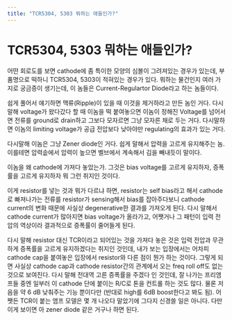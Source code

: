 ```yaml
---
title: "TCR5304, 5303 뭐하는 애들인가?"
---
```

# TCR5304, 5303 뭐하는 애들인가?


어떤 회로도를 보면 cathode에 좀 특이한 모양의 심볼이 그려져있는 경우가 있는데, 부품명으로 떡하니 TCR5304, 5303이 적혀있는 경우가 있다. 뭐하는 물건인지 여러 가지로 궁금증이 생기는데, 이 놈들은 Current-Regulartor Diode라고 하는 놈들이다.




쉽게 풀어서 얘기하면 맥류(Ripple)이 있을 때 이것을 제거하라고 만든 놈인 거다. 다시 말해 voltage가 왔다갔다 할 때 이놈을 떡 붙여놓으면 이놈이 정해진 Voltage를 넘어서면 전류를 ground로 drain하고 그보다 모자르면 그냥 모자른 채로 두는 거다. 다시말하면 이놈의 limiting voltage가 공급 전압보다 낮아야만 regulating의 효과가 있는 거다.




다시말해 이놈은 그냥 Zener diode인 거다. 쉽게 말해서 압력을 고르게 유지해주는 놈. 이를테면 압력솥에서 압력이 높으면 벨브에서 계속해서 김을 빼내듯이 말이다. 




이놈을 왜 cathode에 가져다 놓았는가. 그것은 bias voltage를 고르게 유지하자, 증폭률을 고르게 유지하자 뭐 그런 취지인 것이다. 




이게 resistor를 넣는 것과 뭐가 다르냐 하면, resistor는 self bias라고 해서 cathode로 빠져나가는 전류를 resistor가 sensing해서 bias를 잡아주다보니 cathode current의 변화 때문에 사실상 degenerative한 결과를 가져오게 된다. 다시 말해서 cathode current가 많아지면 bias voltage가 올라가고, 어쨋거나 그 패턴이 입력 전압의 역상이라 결과적으로 증폭률이 줄어들게 된다. 




다시 말해 resistor 대신 TCR이라고 되어있는 것을 가져다 놓은 것은 입력 전압과 무관하게 증폭률을 고르게 유지하겠다는 취지인 것인데, 내가 보는 입장에서는 어차피 cathode cap을 붙여놓은 입장에서 resistor와 다른 점이 뭔가 하는 것이다. 그렇게 되면 사실상 cathode cap과 cathode resistor간의 관계에서 오는 freq roll off도 없는 것으로 보여진다. 다시 말해 전대역 고른 증폭률을 주겠다 인 것인데, 잘 나가는 프리앰프들 중엔 일부러 이 cathode 단에 붙이는 R/C로 톤을 컨트롤 하는 것도 많다. 물론 저음을 약 6 dB 낮춰주는 기능 뿐이다만 (반대로 high를 6dB boost한다고 봐도 됨). 어쨋든 TCR이 붙는 앰프 모델은 몇 개 나오다 말았기에 그다지 신경쓸 일은 아니다. 다만 이게 보이면 아 zener diode 같은 거구나 하면 된다. 


